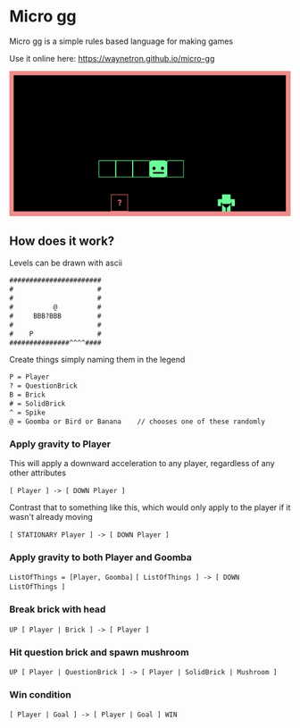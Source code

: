 # Micro gg

Micro gg is a simple rules based language for making games

Use it online here: <https://waynetron.github.io/micro-gg>

![alt text](gifs/simple-platformer-example.gif "Simple platformer example")

## How does it work?

Levels can be drawn with ascii
```
#######################
#                     #
#                     #
#          @          #
#     BBB?BBB         #
#                     #
#    P                #
###############^^^^####
```

Create things simply naming them in the legend
```
P = Player
? = QuestionBrick
B = Brick
# = SolidBrick
^ = Spike
@ = Goomba or Bird or Banana    // chooses one of these randomly
```

### Apply gravity to Player
This will apply a downward acceleration to any player, regardless of any other attributes

```[ Player ] -> [ DOWN Player ]```

Contrast that to something like this, which would only apply to the player if it wasn't already moving

```[ STATIONARY Player ] -> [ DOWN Player ]```


### Apply gravity to both Player and Goomba

```ListOfThings = [Player, Goomba]```
```[ ListOfThings ] -> [ DOWN ListOfThings ]```


### Break brick with head

```UP [ Player | Brick ] -> [ Player ]```


### Hit question brick and spawn mushroom

```UP [ Player | QuestionBrick ] -> [ Player | SolidBrick | Mushroom ]```


### Win condition

```[ Player | Goal ] -> [ Player | Goal ] WIN```
